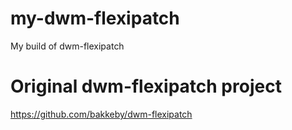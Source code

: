 # my-dwm-flexipatch
My build of dwm-flexipatch

# Original dwm-flexipatch project
https://github.com/bakkeby/dwm-flexipatch
